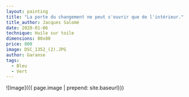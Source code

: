 ```yaml
---
layout: painting
title: "La porte du changement ne peut s'ouvrir que de l'intérieur." 
title_author: Jacques Salomé
date: 2020-01-06
technique: Huile sur toile
dimensions: 80x80
price: 800
image: DSC_1352_(2).JPG
author: Garanse
tags:
  - Bleu
  - Vert
---
```

![Image]({{ page.image | prepend: site.baseurl}})